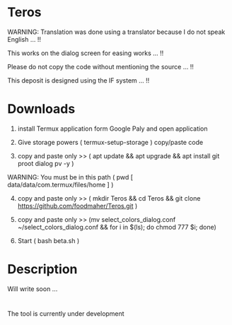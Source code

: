 # Teros

WARNING: Translation was done using a translator because I do not speak English ... !!

This works on the dialog screen for easing works ... !!

Please do not copy the code without mentioning the source ... !!

This deposit is designed using the IF system ... !!

# Downloads

1. install Termux application form Google Paly and open application

2. Give storage powers ( termux-setup-storage ) copy/paste code
 
3. copy and paste only >> ( apt update && apt upgrade && apt install git proot dialog pv -y )

WARNING: You must be in this path ( pwd [ data/data/com.termux/files/home ] )

4. copy and paste only >> ( mkdir Teros && cd Teros && git clone https://github.com/foodmaher/Teros.git )

5. copy and paste only >> (mv select_colors_dialog.conf ~/select_colors_dialog.conf && for i in $(ls); do chmod 777 $i; done)

6. Start ( bash beta.sh )

# Description

Will write soon ...

#

The tool is currently under development
